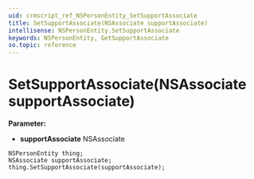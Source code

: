 ```yaml
---
uid: crmscript_ref_NSPersonEntity_SetSupportAssociate
title: SetSupportAssociate(NSAssociate supportAssociate)
intellisense: NSPersonEntity.SetSupportAssociate
keywords: NSPersonEntity, GetSupportAssociate
so.topic: reference
---
```


# SetSupportAssociate(NSAssociate supportAssociate)

**Parameter:** 
* **supportAssociate** NSAssociate

```crmscript
NSPersonEntity thing;
NSAssociate supportAssociate;
thing.SetSupportAssociate(supportAssociate);
```

